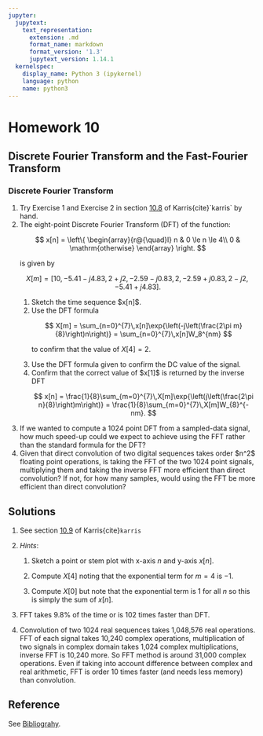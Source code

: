 ```yaml
---
jupyter:
  jupytext:
    text_representation:
      extension: .md
      format_name: markdown
      format_version: '1.3'
      jupytext_version: 1.14.1
  kernelspec:
    display_name: Python 3 (ipykernel)
    language: python
    name: python3
---
```


# Homework 10

## Discrete Fourier Transform and the Fast-Fourier Transform

### Discrete Fourier Transform

<ol>
    <li>Try Exercise 1 and Exercise 2 in section <a href="https://ebookcentral.proquest.com/lib/swansea-ebooks/reader.action?docID=3384197&ppg=421">10.8</a> of Karris{cite}`karris` by hand.</li>

<li>The eight-point	Discrete Fourier Transform (DFT) of the	function:
   
$$
     x[n] = \left\{
         \begin{array}{r@{\quad}l}
             n & 0 \le n \le 4\\
             0 & \mathrm{otherwise}
         \end{array}
     \right.
$$

is given by

$$
      X[m] = \left[ 10,-5.41-j4.83, 2 + j2, -2.59-j0.83, 2, -2.59+j0.83, 2-j2, -5.41+j4.83\right].
$$
    
<ol>
<li>Sketch the time sequence $x[n]$.</li>

<li>Use the DFT formula 

$$
           X[m] = \sum_{n=0}^{7}\,x[n]\exp{\left(-j\left(\frac{2\pi m}{8}\right)n\right)} = \sum_{n=0}^{7}\,x[n]W_8^{nm}
$$

to confirm that the value of $X[4]=2$.</li>

<li>Use the	DFT	formula	given to confirm the DC value of the signal.</li>
    
<li>Confirm that the correct value of $x[1]$ is returned by the inverse DFT

$$
        x[n] = \frac{1}{8}\sum_{m=0}^{7}\,X[m]\exp{\left(j\left(\frac{2\pi n}{8}\right)m\right)} = \frac{1}{8}\sum_{m=0}^{7}\,X[m]W_{8}^{-nm}.
$$</li></ol>

<li>If	we	wanted	to	compute	a 1024 point DFT from a	sampled-data signal, how much	speed-up could we expect to achieve	using the FFT rather than the standard formula for the	DFT?</li>

<li>Given that direct convolution of two	digital	sequences takes order $n^2$ floating point operations, is taking the FFT of the two 1024 point signals, multiplying them and taking	the	inverse	FFT	more efficient than direct convolution?	If not, for how	many samples,	would using	the	FFT	be more efficient than direct convolution?</li></ol>


## Solutions

1. See section <a href="https://ebookcentral.proquest.com/lib/swansea-ebooks/reader.action?docID=3384197&ppg=421">10.9</a> of Karris{cite}`karris`

2. *Hints*:
   1. Sketch a point or stem plot with x-axis $n$ and y-axis $x[n]$.
    
   2. Compute $X[4]$ noting that the exponential term for $m = 4$ is $-1$.
    
   3. Compute $X[0]$ but note that the exponential term is $1$ for all $n$ so this is simply the sum of $x[n]$.

3. FFT takes 9.8% of the time or is 102	times faster than DFT.

4. Convolution of two 1024 real sequences takes 1,048,576 real	operations.	FFT	of each	signal takes 10,240 complex	operations,	multiplication of two signals in complex domain	takes 1,024	complex	multiplications, inverse FFT is	10,240 more. So	 FFT method	is around 31,000 complex operations. Even if taking	into account difference	between complex	and	real arithmetic, FFT is	order 10 times faster (and needs less memory) than convolution.

## Reference

See [Bibliograhy](/zbib).
